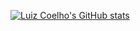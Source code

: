 <!--
**luizracoelho/luizracoelho** is a ✨ _special_ ✨ repository because its `README.md` (this file) appears on your GitHub profile.

Here are some ideas to get you started:

- 🔭 I’m currently working on ...
- 🌱 I’m currently learning ...
- 👯 I’m looking to collaborate on ...
- 🤔 I’m looking for help with ...
- 💬 Ask me about ...
- 📫 How to reach me: ...
- 😄 Pronouns: ...
- ⚡ Fun fact: ...
-->

[![Luiz Coelho's GitHub stats](https://github-readme-stats.vercel.app/api?username=luizracoelho&show_icons=true&theme=github_dark_dimmed)](https://github.com/luizracoelho)
